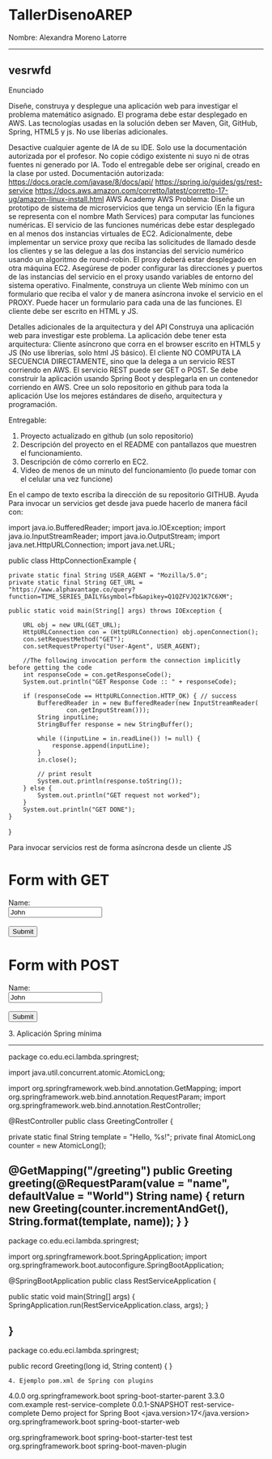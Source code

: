 # TallerDisenoAREP
Nombre: Alexandra Moreno Latorre 

---
vesrwfd
---

Enunciado
 
Diseñe, construya y desplegue una aplicación web para investigar el problema matemático asignado. El programa debe estar desplegado en AWS. Las tecnologías usadas en la solución deben ser Maven, Git, GitHub, Spring, HTML5 y js. No use liberías adicionales.
 
 
Desactive cualquier agente de IA de su IDE.
Solo use la documentación autorizada por el profesor.
No copie código existente ni suyo ni de otras fuentes ni generado por IA. Todo el entregable debe ser original, creado en la clase por usted.
Documentación autorizada:
https://docs.oracle.com/javase/8/docs/api/
https://spring.io/guides/gs/rest-service
https://docs.aws.amazon.com/corretto/latest/corretto-17-ug/amazon-linux-install.html
AWS Academy
AWS
Problema:
Diseñe un prototipo de sistema de microservicios que tenga un servicio (En la figura se representa con el nombre Math Services) para computar las funciones numéricas.  El servicio de las funciones numéricas debe estar desplegado en al menos dos instancias virtuales de EC2. Adicionalmente, debe implementar un service proxy que reciba las solicitudes de llamado desde los clientes  y se las delegue a las dos instancias del servicio numérico usando un algoritmo de round-robin. El proxy deberá estar desplegado en otra máquina EC2. Asegúrese de poder configurar las direcciones y puertos de las instancias del servicio en el proxy usando variables de entorno del sistema operativo.  Finalmente, construya un cliente Web mínimo con un formulario que reciba el valor y de manera asíncrona invoke el servicio en el PROXY. Puede hacer un formulario para cada una de las funciones. El cliente debe ser escrito en HTML y JS.

 
 
Detalles adicionales de la arquitectura y del API
Construya una aplicación web para investigar este problema. La aplicación debe tener esta arquitectura:
Cliente asíncrono que corra en el browser escrito en HTML5 y JS (No use librerías, solo html JS básico). 
El cliente NO COMPUTA LA SECUENCIA DIRECTAMENTE, sino que la delega a un servicio REST corriendo en AWS.
El servicio REST puede ser GET o POST.
Se debe construir la aplicación usando Spring Boot y desplegarla en un contenedor corriendo en AWS.
Cree un solo repositorio en github para toda la aplicación
Use los mejores estándares de diseño, arquitectura y programación.

Entregable:
1. Proyecto actualizado en github (un solo repositorio)
2. Descripción del proyecto en el README con pantallazos que muestren el funcionamiento.
3. Descripción de cómo correrlo en EC2.
4. Video de menos de un minuto del funcionamiento (lo puede tomar con el celular una vez funcione)
 
En el campo de texto escriba la dirección de su repositorio GITHUB.
Ayuda
Para invocar un servicios get desde java puede hacerlo de manera fácil con:
     
import java.io.BufferedReader;
import java.io.IOException;
import java.io.InputStreamReader;
import java.io.OutputStream;
import java.net.HttpURLConnection;
import java.net.URL;

public class HttpConnectionExample {

    private static final String USER_AGENT = "Mozilla/5.0";
    private static final String GET_URL = "https://www.alphavantage.co/query?function=TIME_SERIES_DAILY&symbol=fb&apikey=Q1QZFVJQ21K7C6XM";

    public static void main(String[] args) throws IOException {

        URL obj = new URL(GET_URL);
        HttpURLConnection con = (HttpURLConnection) obj.openConnection();
        con.setRequestMethod("GET");
        con.setRequestProperty("User-Agent", USER_AGENT);
        
        //The following invocation perform the connection implicitly before getting the code
        int responseCode = con.getResponseCode();
        System.out.println("GET Response Code :: " + responseCode);
        
        if (responseCode == HttpURLConnection.HTTP_OK) { // success
            BufferedReader in = new BufferedReader(new InputStreamReader(
                    con.getInputStream()));
            String inputLine;
            StringBuffer response = new StringBuffer();

            while ((inputLine = in.readLine()) != null) {
                response.append(inputLine);
            }
            in.close();

            // print result
            System.out.println(response.toString());
        } else {
            System.out.println("GET request not worked");
        }
        System.out.println("GET DONE");
    }

} 
     
Para invocar servicios rest de forma asíncrona desde un cliente JS
<!DOCTYPE html>
<html>
<head>
<title>Form Example</title>
<meta charset="UTF-8">
<meta name="viewport" content="width=device-width, initial-scale=1.0">
</head>
<body>
<h1>Form with GET</h1>
<form action="/hello">
<label for="name">Name:</label><br>
<input type="text" id="name" name="name" value="John"><br><br>
<input type="button" value="Submit" onclick="loadGetMsg()">
</form>
<div id="getrespmsg"></div>
<script>
function loadGetMsg() {
let nameVar = document.getElementById("name").value;
const xhttp = new XMLHttpRequest();
xhttp.onload = function() {
document.getElementById("getrespmsg").innerHTML =
this.responseText;
}
xhttp.open("GET", "/hello?name="+nameVar);
xhttp.send();
}
</script>
<h1>Form with POST</h1>
<form action="/hellopost">
<label for="postname">Name:</label><br>
<input type="text" id="postname" name="name" value="John"><br><br>
<input type="button" value="Submit" onclick="loadPostMsg(postname)">
</form>
<div id="postrespmsg"></div>
<script>
function loadPostMsg(name){
let url = "/hellopost?name=" + name.value;
fetch (url, {method: 'POST'})
.then(x => x.text())
.then(y => document.getElementById("postrespmsg").innerHTML = y);
}
</script>
</body>
</html>
3. Aplicación Spring mínima

-------
package co.edu.eci.lambda.springrest;

import java.util.concurrent.atomic.AtomicLong;

import org.springframework.web.bind.annotation.GetMapping;
import org.springframework.web.bind.annotation.RequestParam;
import org.springframework.web.bind.annotation.RestController;

@RestController
public class GreetingController {

private static final String template = "Hello, %s!";
private final AtomicLong counter = new AtomicLong();

@GetMapping("/greeting")
public Greeting greeting(@RequestParam(value = "name", defaultValue = "World") String name) {
return new Greeting(counter.incrementAndGet(), String.format(template, name));
}
}
-------
package co.edu.eci.lambda.springrest;

import org.springframework.boot.SpringApplication;
import org.springframework.boot.autoconfigure.SpringBootApplication;

@SpringBootApplication
public class RestServiceApplication {

public static void main(String[] args) {
SpringApplication.run(RestServiceApplication.class, args);
}

}
---------
package co.edu.eci.lambda.springrest;


public record Greeting(long id, String content) { }

    4. Ejemplo pom.xml de Spring con plugins
<?xml version="1.0" encoding="UTF-8"?>
<project xmlns="http://maven.apache.org/POM/4.0.0" xmlns:xsi="http://www.w3.org/2001/XMLSchema-instance"
xsi:schemaLocation="http://maven.apache.org/POM/4.0.0 https://maven.apache.org/xsd/maven-4.0.0.xsd">
<modelVersion>4.0.0</modelVersion>
<parent>
<groupId>org.springframework.boot</groupId>
<artifactId>spring-boot-starter-parent</artifactId>
<version>3.3.0</version>
<relativePath/> <!-- lookup parent from repository -->
</parent>
<groupId>com.example</groupId>
<artifactId>rest-service-complete</artifactId>
<version>0.0.1-SNAPSHOT</version>
<name>rest-service-complete</name>
<description>Demo project for Spring Boot</description>
<properties>
<java.version>17</java.version>
</properties>
<dependencies>
<dependency>
<groupId>org.springframework.boot</groupId>
<artifactId>spring-boot-starter-web</artifactId>
</dependency>

<dependency>
<groupId>org.springframework.boot</groupId>
<artifactId>spring-boot-starter-test</artifactId>
<scope>test</scope>
</dependency>
</dependencies>

<build>
<plugins>
<plugin>
<groupId>org.springframework.boot</groupId>
<artifactId>spring-boot-maven-plugin</artifactId>
</plugin>
</plugins>
</build>

</project>
